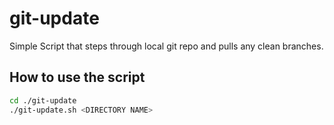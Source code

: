 # git-update
Simple Script that steps through local git repo and pulls any clean branches.

## How to use the script
```bash
cd ./git-update
./git-update.sh <DIRECTORY NAME>
```
